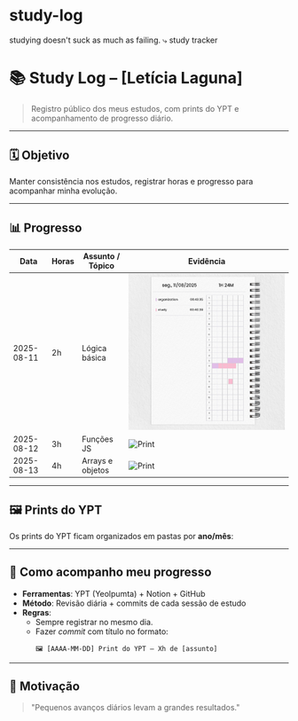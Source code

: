 # study-log
studying doesn't suck as much as failing.  ⤷ study tracker

# 📚 Study Log – [Letícia Laguna]

> Registro público dos meus estudos, com prints do YPT e acompanhamento de progresso diário.

---

## 🗓 Objetivo
Manter consistência nos estudos, registrar horas e progresso para acompanhar minha evolução.

---

## 📊 Progresso

| Data       | Horas | Assunto / Tópico | Evidência |
|------------|-------|------------------|-----------|
| 2025-08-11 | 2h    | Lógica básica     | ![Print](2025/08_Agosto/2025-08-11.png) |
| 2025-08-12 | 3h    | Funções JS        | ![Print](2025/08_Agosto/2025-08-12.png) |
| 2025-08-13 | 4h    | Arrays e objetos  | ![Print](2025/08_Agosto/2025-08-13.png) |

---

## 🖼 Prints do YPT
Os prints do YPT ficam organizados em pastas por **ano/mês**:

---

## 🚀 Como acompanho meu progresso
- **Ferramentas**: YPT (Yeolpumta) + Notion + GitHub
- **Método**: Revisão diária + commits de cada sessão de estudo
- **Regras**: 
  - Sempre registrar no mesmo dia.
  - Fazer *commit* com título no formato:  
    ```
    🖼 [AAAA-MM-DD] Print do YPT – Xh de [assunto]
    ```

---

## 💬 Motivação
> "Pequenos avanços diários levam a grandes resultados."
